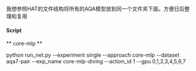 我想参照HAT的文件结构将所有的AQA模型放到同一个文件夹下面。方便日后整理和复用

#### Script

** core-mlp **

python run_net.py --experiment single --approach core-mlp --dataset aqa7-pair --exp_name core-mlp-diving --action_id 1 --gpu 0,1,2,3,4,5,6,7
